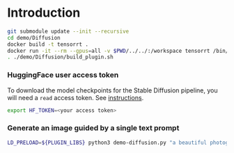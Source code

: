 # Introduction

```bash
git submodule update --init --recursive
cd demo/Diffusion
docker build -t tensorrt .
docker run -it --rm --gpus=all -v $PWD/../../:/workspace tensorrt /bin/bash
. ./demo/Diffusion/build_plugin.sh
```
### HuggingFace user access token

To download the model checkpoints for the Stable Diffusion pipeline, you will need a `read` access token. See [instructions](https://huggingface.co/docs/hub/security-tokens).

```bash
export HF_TOKEN=<your access token>
```

### Generate an image guided by a single text prompt

```bash
LD_PRELOAD=${PLUGIN_LIBS} python3 demo-diffusion.py "a beautiful photograph of Mt. Fuji during cherry blossom" -v --model_name_or_path="src/weights-66000" --build-preview-features --hf-token=$HF_TOKEN
```
